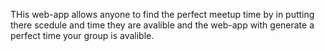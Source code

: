 THis web-app allows anyone to find the perfect meetup time by in putting there scedule and time they are avalible and the web-app with generate a perfect time your group is avalible.

